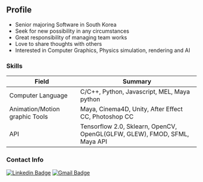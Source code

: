 ## Profile
- Senior majoring Software in South Korea
- Seek for new possibility in any circumstances  
- Great responsibility of managing team works    
- Love to share thoughts with others 
- Interested in Computer Graphics, Physics simulation, rendering and AI

### Skills
<link rel="stylesheet" href="profile-css.css">
<table class="tg">
<thead>
  <tr>
    <th class="tg-ysfy">Field</th>
    <th class="tg-ysfy">Summary</th>
  </tr>
</thead>
<tbody>
  <tr>
    <td class="tg-xcht">Computer Language</td>
    <td class="tg-xcht">C/C++,  Python,  Javascript, MEL, Maya python</td>
  </tr>
  <tr>
    <td class="tg-xcht">Animation/Motion graphic Tools</td>
    <td class="tg-xcht">Maya, Cinema4D, Unity, After Effect CC, Photoshop CC</td>
  </tr>
  <tr>
    <td class="tg-0lax">API </td>
    <td class="tg-0lax">Tensorflow 2.0, Sklearn, OpenCV, OpenGL(GLFW, GLEW), FMOD, SFML, Maya API</td>
  </tr>
</tbody>
</table>

### Contact Info
[![Linkedin Badge](https://img.shields.io/badge/-LinkedIn-blue?style=flat-square&logo=Linkedin&logoColor=white&link=https://www.linkedin.com/in/seong-yun-byeon-8183a8113/)](https://www.linkedin.com/in/ameliacode007)
[![Gmail Badge](https://img.shields.io/badge/Gmail-d14836?style=flat-square&logo=Gmail&logoColor=white&link=mailto:snugyun01@gmail.com)](mailto:melisdiary@gmail.com)

